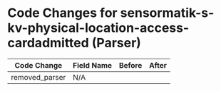 # Code Changes for sensormatik-s-kv-physical-location-access-cardadmitted (Parser)

| Code Change | Field Name | Before | After |
|-------------|------------|--------|-------|
| removed_parser | N/A |  |  |